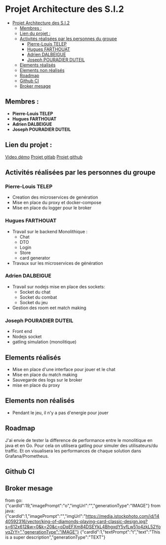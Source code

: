 # Projet Architecture des S.I.2

- [Projet Architecture des S.I.2](#projet-architecture-des-si2)
  - [Membres :](#membres-)
  - [Lien du projet :](#lien-du-projet-)
  - [Activités réalisées par les personnes du groupe](#activités-réalisées-par-les-personnes-du-groupe)
    - [Pierre-Louis TELEP](#pierre-louis-telep)
    - [Hugues FARTHOUAT](#hugues-farthouat)
    - [Adrien DALBEIGUE](#adrien-dalbeigue)
    - [Joseph POURADIER DUTEIL](#joseph-pouradier-duteil)
  - [Elements réalisés](#elements-réalisés)
  - [Elements non réalisés](#elements-non-réalisés)
  - [Roadmap](#roadmap)
  - [Github CI](#github-ci)
  - [Broker mesage](#broker-mesage)

## Membres :

- **Pierre-Louis TELEP**
- **Hugues FARTHOUAT**
- **Adrien DALBEIGUE**
- **Joseph POURADIER DUTEIL**

## Lien du projet :

[Video démo](https://youtu.be/AratjDDY58Y)
[Projet gitlab](https://gitlab.com/cpelyon/4ETI-2024-2025-ASI-2/groupe-7/atelier1)
[Projet github](https://github.com/jo-pouradier/card-game-async)

## Activités réalisées par les personnes du groupe

### Pierre-Louis TELEP

- Creation des microservices de genération
- Mise en place du proxy et docker-compose
- Mise en place du logger pour le broker

### Hugues FARTHOUAT

- Travail sur le backend Monolithique :
  - Chat
  - DTO
  - Login
  - Store
  - card generator
- Travaux sur les microservices de génération

### Adrien DALBEIGUE

- Travail sur nodejs mise en place des sockets:
  - Socket du chat
  - Socket du combat
  - Socket du jeu
- Gestion des room eet match making

### Joseph POURADIER DUTEIL

- Front end
- Nodejs socket
- gatling simulation (monolitique)

## Elements réalisés

- Mise en place d'une interface pour jouer et le chat
- Mise en place du match making
- Sauvegarde des logs sur le broker
- mise en place du proxy

## Elements non réalisés

- Pendant le jeu, il n'y a pas d'energie pour jouer

## Roadmap

J'ai envie de tester la difference de performance entre le monolitique en java et en Go.
Pour cela on utilisera gatling pour simuler des utilisateurs/du traffic. Et on visualisera les performances de chaque solution dans Grafana/Prometheus.

## Github CI

## Broker mesage

from go: {"cardId":19,"imagePrompt":"o","imgUrl":"","generationType":"IMAGE"}
from java:  {"cardId":1,"imagePrompt":"","imgUrl":"https://media.istockphoto.com/id/1440592316/vector/king-of-diamonds-playing-card-classic-design.jpg?s=612x612&w=0&k=20&c=oDqEFXm84DSEYkL4BhgxdY5yfLw51o4zkL52YovqZrY=","generationType":"IMAGE"}
 {"cardId":1,"textPrompt":"t","text":"This is a super description","generationType":"TEXT"}